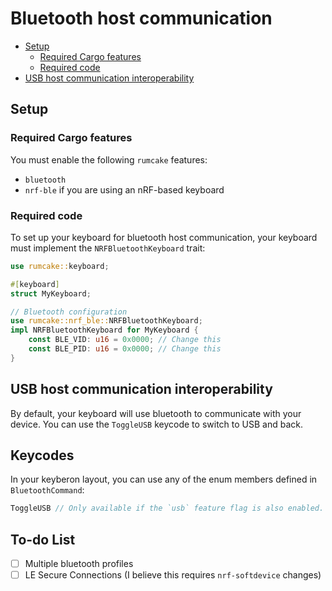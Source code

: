 # Bluetooth host communication

<!--toc:start-->

- [Setup](#setup)
  - [Required Cargo features](#required-cargo-features)
  - [Required code](#required-code)
- [USB host communication interoperability](#usb-host-communication-interoperability)
<!--toc:end-->

## Setup

### Required Cargo features

You must enable the following `rumcake` features:

- `bluetooth`
- `nrf-ble` if you are using an nRF-based keyboard

### Required code

To set up your keyboard for bluetooth host communication, your keyboard must implement the `NRFBluetoothKeyboard` trait:

```rust
use rumcake::keyboard;

#[keyboard]
struct MyKeyboard;

// Bluetooth configuration
use rumcake::nrf_ble::NRFBluetoothKeyboard;
impl NRFBluetoothKeyboard for MyKeyboard {
    const BLE_VID: u16 = 0x0000; // Change this
    const BLE_PID: u16 = 0x0000; // Change this
}
```

## USB host communication interoperability

By default, your keyboard will use bluetooth to communicate with your device.
You can use the `ToggleUSB` keycode to switch to USB and back.

## Keycodes

In your keyberon layout, you can use any of the enum members defined in `BluetoothCommand`:

```rust
ToggleUSB // Only available if the `usb` feature flag is also enabled. Allows you to switch between USB and bluetooth host communication. Useful if you swap between a USB and a bluetooth host.
```

## To-do List

- [ ] Multiple bluetooth profiles
- [ ] LE Secure Connections (I believe this requires `nrf-softdevice` changes)

